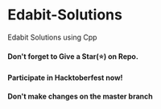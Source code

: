# Edabit-Solutions
Edabit Solutions using Cpp

#### Don't forget to Give a Star(⭐) on Repo.
#### Participate in Hacktoberfest now!
#### Don't make changes on the master branch
